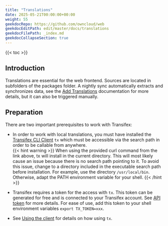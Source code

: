 ```yaml
---
title: "Translations"
date: 2025-05-21T00:00:00+00:00
weight: 55
geekdocRepo: https://github.com/owncloud/web
geekdocEditPath: edit/master/docs/translations
geekdocFilePath: _index.md
geekdocCollapseSection: true
---
```


{{< toc >}}

## Introduction

Translations are essential for the web frontend. Sources are located in subfolders of the packages folder. A nightly sync automatically extracts and synchronizes data, see the [Add Translations](https://owncloud.dev/services/general-info/add-translations/) documentation for more details, but it can also be triggered manually.

## Preparation

There are two important prerequisites to work with Transifex:

* In order to work with local translations, you must have installed the [Transifex CLI Client](https://developers.transifex.com/docs/cli) `tx` which must be accessible via the search path in order to be callable from anywhere.\
{{< hint warning >}}
When using the provided curl command from the link above, tx will install in the current directory. This will most likely cause an issue because there is no search path pointing to it. To avoid this issue, change to a directory included in the executable search path before installation. For example, use the directory `/usr/local/bin`. Otherwise, adapt the PATH environment variable for your shell.
{{< /hint >}}

* Transifex requires a token for the access with `tx`. This token can be generated for free and is connected to your Transifex account. See [API token](https://app.transifex.com/user/settings/api/) for more details. For ease of use, add this token to your shell environment variables `export TX_TOKEN=xxx`. 

* See [Using the client](https://developers.transifex.com/docs/using-the-client) for details on how using `tx`.
